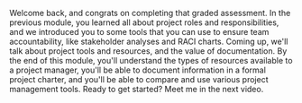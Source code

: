 Welcome back, and congrats on completing that graded assessment. In the previous
module, you learned all about project roles and responsibilities, and we
introduced you to some tools that you can use to ensure team accountability,
like stakeholder analyses and RACI charts. Coming up, we'll talk about project
tools and resources, and the value of documentation. By the end of this module,
you'll understand the types of resources available to a project manager, you'll
be able to document information in a formal project charter, and you'll be able
to compare and use various project management tools. Ready to get started? Meet
me in the next video.